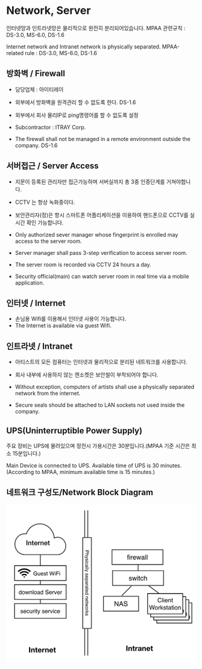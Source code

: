 # Network, Server
인터넷망과 인트라넷망은 물리적으로 완전히 분리되어있습니다.
MPAA 관련규칙 : DS-3.0, MS-6.0, DS-1.6

Internet network and Intranet network is physically separated.
MPAA-related rule : DS-3.0, MS-6.0, DS-1.6

## 방화벽 / Firewall
- 담당업체 : 아이티레이
- 외부에서 방화벽을 원격관리 할 수 없도록 한다. DS-1.6
- 외부에서 회사 물리IP로 ping명령어를 할 수 없도록 설정

- Subcontractor : ITRAY Corp.
- The firewall shall not be managed in a remote environment outside the company. DS-1.6

## 서버접근 / Server Access
- 지문이 등록된 관리자만 접근가능하며 서버실까지 총 3중 인증단계를 거쳐야합니다.
- CCTV 는 항상 녹화중이다.
- 보안관리자(정)은 항시 스마트폰 어플리케이션을 이용하여 핸드폰으로 CCTV를 실시간 확인 가능합니다.

- Only authorized sever manager whose fingerprint is enrolled may access to the server room.
- Server manager shall pass 3-step verification to access server room.
- The server room is recorded via CCTV 24 hours a day.
- Security official(main) can watch server room in real time via a mobile application.

## 인터넷 / Internet
- 손님용 Wifi를 이용해서 인터넷 사용이 가능합니다.
- The Internet is available via guest Wifi.

## 인트라넷 / Intranet
- 아티스트의 모든 컴퓨터는 인터넷과 물리적으로 분리된 네트워크를 사용합니다.
- 회사 내부에 사용하지 않는 랜소켓은 보안씰이 부착되어야 합니다.

- Without exception, computers of artists shall use a physically separated network from the internet.
- Secure seals should be attached to LAN sockets not used inside the company.

## UPS(Uninterruptible Power Supply)
주요 장비는 UPS에 물려있으며 정전시 가용시간은 30분입니다.(MPAA 기준 시간은 최소 15분입니다.)

Main Device is connected to UPS. Available time of UPS is 30 minutes.(According to MPAA, minimum available time is 15 minutes.)

## 네트워크 구성도/Network Block Diagram
![network](../figures/network.png)
